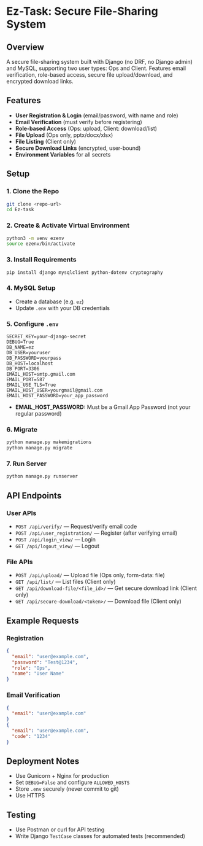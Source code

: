 # Ez-Task: Secure File-Sharing System

## Overview
A secure file-sharing system built with Django (no DRF, no Django admin) and MySQL, supporting two user types: Ops and Client. Features email verification, role-based access, secure file upload/download, and encrypted download links.

## Features
- **User Registration & Login** (email/password, with name and role)
- **Email Verification** (must verify before registering)
- **Role-based Access** (Ops: upload, Client: download/list)
- **File Upload** (Ops only, pptx/docx/xlsx)
- **File Listing** (Client only)
- **Secure Download Links** (encrypted, user-bound)
- **Environment Variables** for all secrets

## Setup

### 1. Clone the Repo
```bash
git clone <repo-url>
cd Ez-task
```

### 2. Create & Activate Virtual Environment
```bash
python3 -m venv ezenv
source ezenv/bin/activate
```

### 3. Install Requirements
```bash
pip install django mysqlclient python-dotenv cryptography
```

### 4. MySQL Setup
- Create a database (e.g. `ez`)
- Update `.env` with your DB credentials

### 5. Configure `.env`
```
SECRET_KEY=your-django-secret
DEBUG=True
DB_NAME=ez
DB_USER=youruser
DB_PASSWORD=yourpass
DB_HOST=localhost
DB_PORT=3306
EMAIL_HOST=smtp.gmail.com
EMAIL_PORT=587
EMAIL_USE_TLS=True
EMAIL_HOST_USER=yourgmail@gmail.com
EMAIL_HOST_PASSWORD=your_app_password
```
- **EMAIL_HOST_PASSWORD:** Must be a Gmail App Password (not your regular password)

### 6. Migrate
```bash
python manage.py makemigrations
python manage.py migrate
```

### 7. Run Server
```bash
python manage.py runserver
```

## API Endpoints

### **User APIs**
- `POST /api/verify/` — Request/verify email code
- `POST /api/user_registration/` — Register (after verifying email)
- `POST /api/login_view/` — Login
- `GET /api/logout_view/` — Logout

### **File APIs**
- `POST /api/upload/` — Upload file (Ops only, form-data: file)
- `GET /api/list/` — List files (Client only)
- `GET /api/download-file/<file_id>/` — Get secure download link (Client only)
- `GET /api/secure-download/<token>/` — Download file (Client only)

## Example Requests

### Registration
```json
{
  "email": "user@example.com",
  "password": "Test@1234",
  "role": "Ops",
  "name": "User Name"
}
```

### Email Verification
```json
{
  "email": "user@example.com"
}
{
  "email": "user@example.com",
  "code": "1234"
}
```


## Deployment Notes
- Use Gunicorn + Nginx for production
- Set `DEBUG=False` and configure `ALLOWED_HOSTS`
- Store `.env` securely (never commit to git)
- Use HTTPS

## Testing
- Use Postman or curl for API testing
- Write Django `TestCase` classes for automated tests (recommended)

